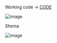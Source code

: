 Working code -> [CODE](https://github.com/zmajstorovic/Arduino-codes/blob/main/Traffic_light/Traffic_light.ino)

![image](https://user-images.githubusercontent.com/18489380/165367680-48123de1-990c-4f06-b3f0-65df8fdd9a2c.png)

Shema

![image](https://user-images.githubusercontent.com/18489380/165367896-820aea4e-40e4-4322-9e9c-6457432a0907.png)

